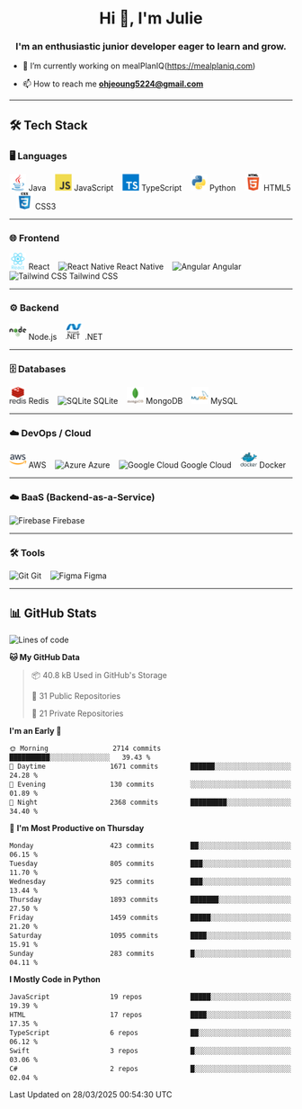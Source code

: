 <h1 align="center">Hi 👋, I'm Julie</h1>
<h3 align="center">I'm an enthusiastic junior developer eager to learn and grow.</h3>

- 🔭 I’m currently working on mealPlanIQ(https://mealplaniq.com)

- 📫 How to reach me **ohjeoung5224@gmail.com**

---

## 🛠 Tech Stack

### 🖥 Languages
<p align="left">
  <img src="https://raw.githubusercontent.com/devicons/devicon/master/icons/java/java-original.svg" alt="Java" width="30" height="30"/> Java &nbsp;&nbsp;
  <img src="https://raw.githubusercontent.com/devicons/devicon/master/icons/javascript/javascript-original.svg" alt="JavaScript" width="30" height="30"/> JavaScript &nbsp;&nbsp;
  <img src="https://raw.githubusercontent.com/devicons/devicon/master/icons/typescript/typescript-original.svg" alt="TypeScript" width="30" height="30"/> TypeScript &nbsp;&nbsp;
  <img src="https://raw.githubusercontent.com/devicons/devicon/master/icons/python/python-original.svg" alt="Python" width="30" height="30"/> Python &nbsp;&nbsp;
  <img src="https://raw.githubusercontent.com/devicons/devicon/master/icons/html5/html5-original-wordmark.svg" alt="HTML5" width="30" height="30"/> HTML5 &nbsp;&nbsp;
  <img src="https://raw.githubusercontent.com/devicons/devicon/master/icons/css3/css3-original-wordmark.svg" alt="CSS3" width="30" height="30"/> CSS3
</p>

---

### 🌐 Frontend
<p align="left">
  <img src="https://raw.githubusercontent.com/devicons/devicon/master/icons/react/react-original-wordmark.svg" alt="React" width="30" height="30"/> React &nbsp;&nbsp;
  <img src="https://reactnative.dev/img/header_logo.svg" alt="React Native" width="30" height="30"/> React Native &nbsp;&nbsp;
  <img src="https://angular.io/assets/images/logos/angular/angular.svg" alt="Angular" width="30" height="30"/> Angular &nbsp;&nbsp;
  <img src="https://www.vectorlogo.zone/logos/tailwindcss/tailwindcss-icon.svg" alt="Tailwind CSS" width="30" height="30"/> Tailwind CSS
</p>

---

### ⚙️ Backend
<p align="left">
  <img src="https://raw.githubusercontent.com/devicons/devicon/master/icons/nodejs/nodejs-original-wordmark.svg" alt="Node.js" width="30" height="30"/> Node.js &nbsp;&nbsp;
  <img src="https://raw.githubusercontent.com/devicons/devicon/master/icons/dot-net/dot-net-original-wordmark.svg" alt=".NET" width="30" height="30"/> .NET
</p>

---

### 🗄 Databases
<p align="left">
  <img src="https://raw.githubusercontent.com/devicons/devicon/master/icons/redis/redis-original-wordmark.svg" alt="Redis" width="30" height="30"/> Redis &nbsp;&nbsp;
  <img src="https://www.vectorlogo.zone/logos/sqlite/sqlite-icon.svg" alt="SQLite" width="30" height="30"/> SQLite &nbsp;&nbsp;
  <img src="https://raw.githubusercontent.com/devicons/devicon/master/icons/mongodb/mongodb-original-wordmark.svg" alt="MongoDB" width="30" height="30"/> MongoDB &nbsp;&nbsp;
  <img src="https://raw.githubusercontent.com/devicons/devicon/master/icons/mysql/mysql-original-wordmark.svg" alt="MySQL" width="30" height="30"/> MySQL
</p>

---

### ☁️ DevOps / Cloud
<p align="left">
  <img src="https://raw.githubusercontent.com/devicons/devicon/master/icons/amazonwebservices/amazonwebservices-original-wordmark.svg" alt="AWS" width="30" height="30"/> AWS &nbsp;&nbsp;
  <img src="https://www.vectorlogo.zone/logos/microsoft_azure/microsoft_azure-icon.svg" alt="Azure" width="30" height="30"/> Azure &nbsp;&nbsp;
  <img src="https://www.vectorlogo.zone/logos/google_cloud/google_cloud-icon.svg" alt="Google Cloud" width="30" height="30"/> Google Cloud &nbsp;&nbsp;
  <img src="https://raw.githubusercontent.com/devicons/devicon/master/icons/docker/docker-original-wordmark.svg" alt="Docker" width="30" height="30"/> Docker
</p>

---

### ☁️ BaaS (Backend-as-a-Service)
<p align="left">
  <img src="https://www.vectorlogo.zone/logos/firebase/firebase-icon.svg" alt="Firebase" width="30" height="30"/> Firebase
</p>

---

### 🛠 Tools
<p align="left">
  <img src="https://www.vectorlogo.zone/logos/git-scm/git-scm-icon.svg" alt="Git" width="30" height="30"/> Git &nbsp;&nbsp;
  <img src="https://www.vectorlogo.zone/logos/figma/figma-icon.svg" alt="Figma" width="30" height="30"/> Figma
</p>

---

## 📊 GitHub Stats
<!--START_SECTION:waka-->
![Lines of code](https://img.shields.io/badge/From%20Hello%20World%20I%27ve%20Written-11.2%20million%20lines%20of%20code-blue)

**🐱 My GitHub Data** 

> 📦 40.8 kB Used in GitHub's Storage 
 > 
> 📜 31 Public Repositories 
 > 
> 🔑 21 Private Repositories 
 > 
**I'm an Early 🐤** 

```text
🌞 Morning                2714 commits        ██████████░░░░░░░░░░░░░░░   39.43 % 
🌆 Daytime                1671 commits        ██████░░░░░░░░░░░░░░░░░░░   24.28 % 
🌃 Evening                130 commits         ░░░░░░░░░░░░░░░░░░░░░░░░░   01.89 % 
🌙 Night                  2368 commits        █████████░░░░░░░░░░░░░░░░   34.40 % 
```
📅 **I'm Most Productive on Thursday** 

```text
Monday                   423 commits         ██░░░░░░░░░░░░░░░░░░░░░░░   06.15 % 
Tuesday                  805 commits         ███░░░░░░░░░░░░░░░░░░░░░░   11.70 % 
Wednesday                925 commits         ███░░░░░░░░░░░░░░░░░░░░░░   13.44 % 
Thursday                 1893 commits        ███████░░░░░░░░░░░░░░░░░░   27.50 % 
Friday                   1459 commits        █████░░░░░░░░░░░░░░░░░░░░   21.20 % 
Saturday                 1095 commits        ████░░░░░░░░░░░░░░░░░░░░░   15.91 % 
Sunday                   283 commits         █░░░░░░░░░░░░░░░░░░░░░░░░   04.11 % 
```

**I Mostly Code in Python** 

```text
JavaScript               19 repos            █████░░░░░░░░░░░░░░░░░░░░   19.39 % 
HTML                     17 repos            ████░░░░░░░░░░░░░░░░░░░░░   17.35 % 
TypeScript               6 repos             ██░░░░░░░░░░░░░░░░░░░░░░░   06.12 % 
Swift                    3 repos             █░░░░░░░░░░░░░░░░░░░░░░░░   03.06 % 
C#                       2 repos             █░░░░░░░░░░░░░░░░░░░░░░░░   02.04 % 
```


 Last Updated on 28/03/2025 00:54:30 UTC
<!--END_SECTION:waka-->


